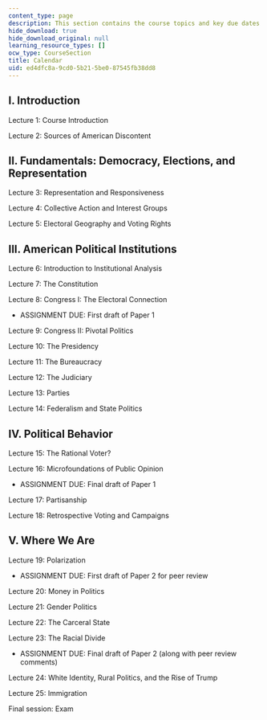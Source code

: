 ```yaml
---
content_type: page
description: This section contains the course topics and key due dates.
hide_download: true
hide_download_original: null
learning_resource_types: []
ocw_type: CourseSection
title: Calendar
uid: ed4dfc8a-9cd0-5b21-5be0-87545fb38dd8
---
```


I. Introduction 
----------------

Lecture 1: Course Introduction

Lecture 2: Sources of American Discontent

II. Fundamentals: Democracy, Elections, and Representation
----------------------------------------------------------

Lecture 3: Representation and Responsiveness

Lecture 4: Collective Action and Interest Groups

Lecture 5: Electoral Geography and Voting Rights

III. American Political Institutions
------------------------------------

Lecture 6: Introduction to Institutional Analysis

Lecture 7: The Constitution

Lecture 8: Congress I: The Electoral Connection

*   ASSIGNMENT DUE: First draft of Paper 1

Lecture 9: Congress II: Pivotal Politics

Lecture 10: The Presidency

Lecture 11: The Bureaucracy

Lecture 12: The Judiciary

Lecture 13: Parties

Lecture 14: Federalism and State Politics

IV. Political Behavior
----------------------

Lecture 15: The Rational Voter?

Lecture 16: Microfoundations of Public Opinion

*   ASSIGNMENT DUE: Final draft of Paper 1

Lecture 17: Partisanship

Lecture 18: Retrospective Voting and Campaigns

V. Where We Are
---------------

Lecture 19: Polarization

*   ASSIGNMENT DUE: First draft of Paper 2 for peer review

Lecture 20: Money in Politics

Lecture 21: Gender Politics

Lecture 22: The Carceral State

Lecture 23: The Racial Divide

*   ASSIGNMENT DUE: Final draft of Paper 2 (along with peer review comments)

Lecture 24: White Identity, Rural Politics, and the Rise of Trump

Lecture 25: Immigration

Final session: Exam